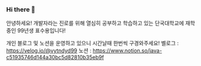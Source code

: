 ### Hi there 👋

안녕하세요! 개발자라는 진로를 위해 열심히 공부하고 학습하고 있는 단국대학교에 재학중인 99년생 표수용입니다!

개인 블로그 및 노션을 운영하고 있으니 시간날때 한번씩 구경와주세요!
벨로그 : https://velog.io/@vytndyd99
노션 : https://www.notion.so/java-c51935746d144a30bc5d82810b35eb9f
